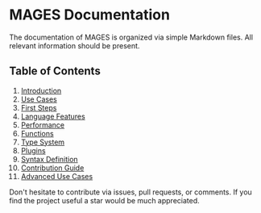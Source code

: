 # MAGES Documentation

The documentation of MAGES is organized via simple Markdown files. All relevant information should be present.

## Table of Contents

1. [Introduction](introduction.md)
2. [Use Cases](use-cases.md)
3. [First Steps](first-steps.md)
4. [Language Features](language.md)
5. [Performance](performance.md)
6. [Functions](functions.md)
7. [Type System](types.md)
8. [Plugins](plugins.md)
9. [Syntax Definition](syntax.md)
10. [Contribution Guide](contributing.md)
11. [Advanced Use Cases](advanced.md)

Don't hesitate to contribute via issues, pull requests, or comments. If you find the project useful a star would be much appreciated.
